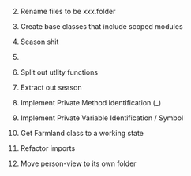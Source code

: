
2. Rename files to be xxx.folder
3. Create base classes that include scoped modules

1. Season shit
2. 
3. Split out utlity functions
2. Extract out season

4. Implement Private Method Identification (_)
5. Implement Private Variable Identification / Symbol
6. Get Farmland class to a working state
7. Refactor imports
8. Move person-view to its own folder
